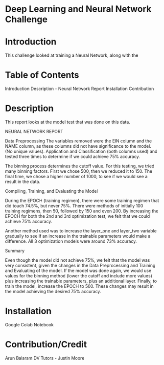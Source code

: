# Deep Learning and Neural Network Challenge 

# Introduction

This challenge looked at training a Neural Network, along with the 

# Table of Contents
Introduction
Description - Neural Network Report
Installation
Contribution


# Description
This report looks at the model test that was done on this data.  

NEURAL NETWORK REPORT 

Data Preprocessing
The variables removed were the EIN column and the NAME column, as these columns did not have significance to the model. (No unique values). 
Application and Classification (both columns used) and tested three times to determine if we could achieve 75% accuracy. 

The binning process determines the cutoff value. For this testing, we tried many binning factors. First we chose 500, then we reduced it to 150. 
The final time, we chose a higher number of 1000, to see if we would see a result in the data. 

Compiling, Training, and Evaluating the Model

During the EPOCH (training regimen), there were some training regimen that did touch 74.5%, but never 75%. There were methods of initially 100 training regimens, then 50, followed 
by 150 and even 200. By increasing the EPOCH for both the 2nd and 3rd optimization test, we felt that we could achieve 75% accuracy. 

Another method used was to increase the layer_one and layer_two variable gradually to see if an increase in the trainable parameters would make a difference. All 3 optimization models were around 73% accuracy. 

Summary

Even though the model did not achieve 75%, we felt that the model was very consistent, given the changes in the Data Preprocessing and Training and Evaluating of the model. If the model was done again, we would use values for the binning method (lower the cutoff and include more values) plus increasing the trainable parameters, plus an additional layer. Finally, to train the model, increase the EPOCH to 500. These changes may result in the model achieving the desired 75% accuracy. 



# Installation

Google Colab Notebook


# Contribution/Credit

Arun Balaram
DV Tutors - Justin Moore

